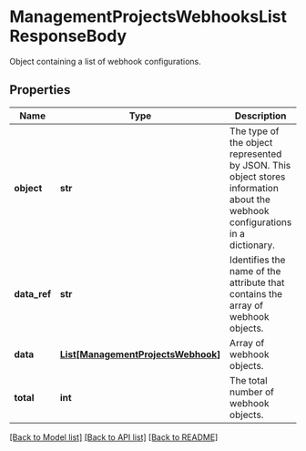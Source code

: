 # ManagementProjectsWebhooksListResponseBody

Object containing a list of webhook configurations.

## Properties

Name | Type | Description | Notes
------------ | ------------- | ------------- | -------------
**object** | **str** | The type of the object represented by JSON. This object stores information about the webhook configurations in a dictionary. | [optional] [default to 'list']
**data_ref** | **str** | Identifies the name of the attribute that contains the array of webhook objects. | [optional] [default to 'data']
**data** | [**List[ManagementProjectsWebhook]**](ManagementProjectsWebhook.md) | Array of webhook objects. | [optional] 
**total** | **int** | The total number of webhook objects. | [optional] 

[[Back to Model list]](../README.md#documentation-for-models) [[Back to API list]](../README.md#documentation-for-api-endpoints) [[Back to README]](../README.md)


